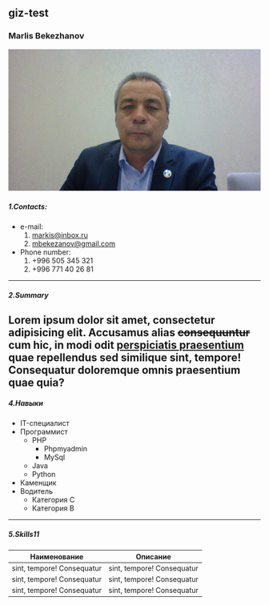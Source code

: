 ## giz-test
### Marlis Bekezhanov
![photo](./images/photo.jpg)
##### 1.Contacts:
* e-mail:
    1. markis@inbox.ru
    1. mbekezanov@gmail.com
* Phone number:
    1. +996 505 345 321
    1. +996 771 40 26 81
---
 ##### 2.Summary
 Lorem ipsum dolor **sit amet**, consectetur adipisicing elit. 
 Accusamus alias <del>consequuntur</del> cum hic, in modi 
 odit [perspiciatis praesentium](http://nsu.kg) quae repellendus sed similique 
 sint, tempore! Consequatur doloremque omnis praesentium 
 quae quia?
---
##### 4.Навыки
 * IT-специалист
 * Программист
    * PHP
        * Phpmyadmin
        * MySql
    * Java
    *   Python
 * Каменщик
 * Водитель
    * Категория С
    * Категория В
 ---
##### 5.Skills11
 Наименование | Описание
 -------------| --------
 sint, tempore! Consequatur | sint, tempore! Consequatur
 sint, tempore! Consequatur | sint, tempore! Consequatur
 sint, tempore! Consequatur | sint, tempore! Consequatur
   